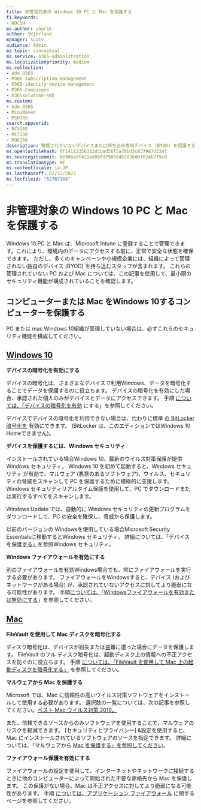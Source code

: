 ```yaml
---
title: 非管理対象の Windows 10 PC と Mac を保護する
f1.keywords:
- NOCSH
ms.author: sharik
author: SKjerland
manager: scotv
audience: Admin
ms.topic: conceptual
ms.service: o365-administration
ms.localizationpriority: medium
ms.collection:
- Adm_O365
- M365-subscription-management
- M365-identity-device-management
- M365-Campaigns
- m365solution-smb
ms.custom:
- Adm_O365
- MiniMaven
- MSB365
search.appverid:
- BCS160
- MET150
- MOE150
description: 管理されていないデバイスまたは持ち込み専用デバイス (BYOD) を保護するには、Microsoft 365。
ms.openlocfilehash: 0f14112356313dcbad56f5a78bd2c837987d234f
ms.sourcegitcommit: 6e90baef421ae06fd790b0453d3bdbf624b7f9c0
ms.translationtype: MT
ms.contentlocale: ja-JP
ms.lasthandoff: 02/12/2022
ms.locfileid: "62767908"
---
```

# <a name="protect-unmanaged-windows-10-pcs-and-macs"></a>非管理対象の Windows 10 PC と Mac を保護する

Windows 10 PC と Mac は、Microsoft Intune に登録することで管理できます。これにより、環境内のデータにアクセスする前に、正常で安全な状態を確保できます。 ただし、多くのキャンペーンや小規模企業には、組織によって管理されない独自のデバイス (BYOD) を持ち込むスタッフが含まれます。 これらの管理されていない PC および Mac については、この記事を使用して、最小限のセキュリティ機能が構成されていることを確認します。

<!--A Windows 10 PC is considered managed after you have completed the following two steps:

1. You (or the admin) set up device and data protection policies in the [setup  wizard](../business/set-up.md).

2. You have [connected your computer to Azure Active Directory](../business/set-up-windows-devices.md) and use your Microsoft 365 username and password to sign in.
3. --> 

## <a name="protect-a-computer-running-windows-10-or-a-mac"></a>コンピューターまたは Mac をWindows 10するコンピューターを保護する

<!--If you have a PC that is running Windows 10 that is not connected to Microsoft 365, or a Mac, the Microsoft 365 protections do not apply to it, but here are some things you can do to keep your data secure on these devices as well:
-->
PC または mac Windows 10組織が管理していない場合は、必ずこれらのセキュリティ機能を構成してください。

## <a name="windows-10"></a>[Windows 10](#tab/Windows10)

**デバイスの暗号化を有効にする**<p>

デバイスの暗号化は、さまざまなデバイスで利用Windows、データを暗号化することでデータを保護するのに役立ちます。 デバイスの暗号化を有効にした場合、承認された個人のみがデバイスとデータにアクセスできます。 手順 [については、「デバイスの暗号化を有効](https://support.microsoft.com/help/4028713/windows-10-turn-on-device-encryption) にする」を参照してください。

 デバイスでデバイスの暗号化を利用できない場合は、代わりに標準 [の BitLocker 暗号化を](https://support.microsoft.com/help/4028713/windows-10-turn-on-device-encryption) 有効にできます。 (BitLocker は、このエディションではWindows 10 Homeできません)。 

**デバイスを保護するには、Windows セキュリティ**<p>
インストールされている場合Windows 10、最新のウイルス対策保護が提供Windows セキュリティ。 Windows 10 を初めて起動すると、Windows セキュリティ が有効で、マルウェア (悪意のあるソフトウェア)、ウイルス、セキュリティの脅威をスキャンして PC を保護するために積極的に支援します。 Windows セキュリティリアルタイム保護を使用して、PC でダウンロードまたは実行するすべてをスキャンします。

Windows Update では、自動的に Windows セキュリティの更新プログラムをダウンロードして、PC の安全を確保し、脅威から保護します。

以前のバージョンの Windowsを使用している場合Microsoft Security Essentialsに移動するとWindows セキュリティ。 詳細については、「デバイスを保護[する」](https://support.microsoft.com/help/17464/windows-10-help-protect-my-device-with-windows-security)を参照Windows セキュリティ。

**Windows ファイアウォールを有効にする**<p>
別のファイアウォールを有効Windows場合でも、常にファイアウォールを実行する必要があります。 ファイアウォールをWindowsすると、デバイス (およびネットワークがある場合) が、承認されていないアクセスに対してより脆弱になる可能性があります。 手順[については、「Windowsファイアウォールを有効または無効にする](https://support.microsoft.com/help/4028544/windows-10-turn-windows-defender-firewall-on-or-off)」を参照してください。

## <a name="mac"></a>[Mac](#tab/Mac)

**FileVault を使用して Mac ディスクを暗号化する**<p>
ディスク暗号化は、デバイスが紛失または盗難に遭った場合にデータを保護します。 FileVault のフル ディスク暗号化は、起動ディスク上の情報への不正アクセスを防ぐのに役立ちます。 手順 [については、「FileVault を使用して Mac 上の起動ディスクを暗号化する」](https://support.apple.com/HT204837) を参照してください。

**マルウェアから Mac を保護する**<p>
Microsoft では、Mac に信頼性の高いウイルス対策ソフトウェアをインストールして使用する必要があります。 選択肢の一覧については、次の記事を参照してください。[ベスト Mac ウイルス対策 2019。](https://www.macworld.co.uk/feature/mac-software/mac-antivirus-3672182/)

また、信頼できるソースからのみソフトウェアを使用することで、マルウェアのリスクを軽減できます。 [セキュリティとプライバシー] &設定を使用すると、Mac にインストールされているソフトウェアのソースを指定できます。 詳細については、「マルウェアから [Mac を保護する」を参照してください](https://support.apple.com/kb/PH25087)。

**ファイアウォール保護を有効にする**<p>
ファイアウォールの設定を使用して、インターネットやネットワークに接続するときに他のコンピューターによって開始された不要な連絡先から Mac を保護します。 この保護がない場合、Mac は不正アクセスに対してより脆弱になる可能性があります。 手順 [については、アプリケーション ファイアウォール](https://support.apple.com/HT201642) に関するページを参照してください。
